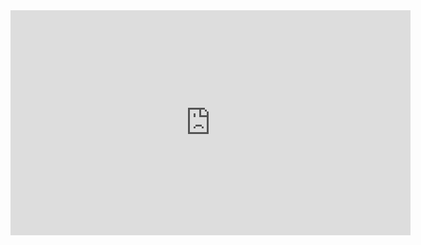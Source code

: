 <iframe width="640" height="360" src="https://www.youtube.com/embed/8hiHE4yNuJw?si=vfde88a9bI5zewVp" title="YouTube video player" frameborder="0" allow="accelerometer; autoplay; clipboard-write; encrypted-media; gyroscope; picture-in-picture; web-share" referrerpolicy="strict-origin-when-cross-origin" allowfullscreen></iframe>
